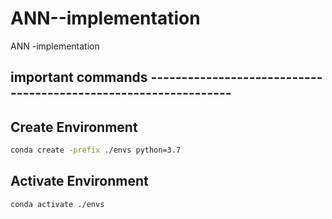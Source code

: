 # ANN--implementation
ANN -implementation

## important commands ----------------------------------------------------------------

## Create Environment 
```bash
conda create -prefix ./envs python=3.7
```
## Activate Environment
```bash
conda activate ./envs
```